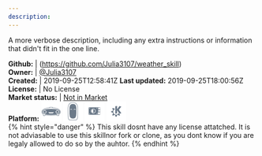 ```yaml
---
description: 
---
```

A more verbose description, including any extra instructions or
information that didn't fit in the one line.

**Github:** | (https://github.com/Julia3107/weather_skill)  
**Owner:** | [@Julia3107](https://github.com/Julia3107)  
**Created:** | 2019-09-25T12:58:41Z  **Last updated:** 2019-09-25T18:00:56Z  
**License:** | No License  
**Market status:** | [Not in Market](https://market.mycroft.ai/skill/)  
**Platform:**   ![](.gitbook/assets/mark-1-icon.png)  ![](.gitbook/assets/mark-2-icon.png)  ![](.gitbook/assets/picroft-icon.png)  ![](.gitbook/assets/kde.png)   
{% hint style="danger" %}
This skill dosnt have any license attatched. It is not adviasable to use this skillnor fork or clone, as you dont know if you are legaly allowed to do so by the auhtor.
{% endhint %}
